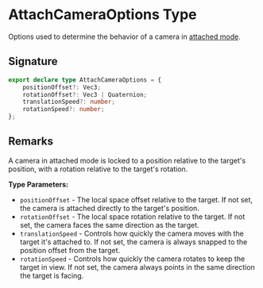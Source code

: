 # AttachCameraOptions Type

Options used to determine the behavior of a camera in [attached mode](https://developers.meta.com/horizon-worlds/reference/2.0.0/camera_camera#setcameramodeattach).

## Signature

```typescript
export declare type AttachCameraOptions = {
    positionOffset?: Vec3;
    rotationOffset?: Vec3 | Quaternion;
    translationSpeed?: number;
    rotationSpeed?: number;
};
```

## Remarks

A camera in attached mode is locked to a position relative to the target's position, with a rotation relative to the target's rotation.

**Type Parameters:**
- `positionOffset` - The local space offset relative to the target. If not set, the camera is attached directly to the target's position.
- `rotationOffset` - The local space rotation relative to the target. If not set, the camera faces the same direction as the target.
- `translationSpeed` - Controls how quickly the camera moves with the target it's attached to. If not set, the camera is always snapped to the position offset from the target.
- `rotationSpeed` - Controls how quickly the camera rotates to keep the target in view. If not set, the camera always points in the same direction the target is facing.